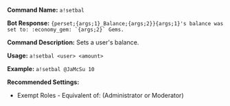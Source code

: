 **Command Name:**
`a!setbal`

**Bot Response:**
```{perset;{args;1}_Balance;{args;2}}{args;1}'s balance was set to: :economy_gem: `{args;2}` Gems.```

**Command Description:**
Sets a user's balance.

**Usage:**
`a!setbal <user> <amount>`

**Example:**
`a!setbal @JaMcSu 10`

**Recommended Settings:**
* Exempt Roles - Equivalent of: (Administrator or Moderator)
